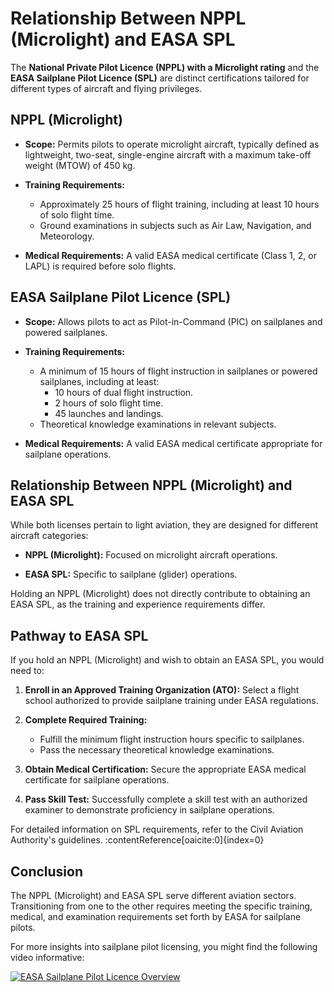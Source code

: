 # Relationship Between NPPL (Microlight) and EASA SPL

The **National Private Pilot Licence (NPPL) with a Microlight rating** and the **EASA Sailplane Pilot Licence (SPL)** are distinct certifications tailored for different types of aircraft and flying privileges.

## NPPL (Microlight)

- **Scope:** Permits pilots to operate microlight aircraft, typically defined as lightweight, two-seat, single-engine aircraft with a maximum take-off weight (MTOW) of 450 kg.

- **Training Requirements:**
  - Approximately 25 hours of flight training, including at least 10 hours of solo flight time.
  - Ground examinations in subjects such as Air Law, Navigation, and Meteorology.

- **Medical Requirements:** A valid EASA medical certificate (Class 1, 2, or LAPL) is required before solo flights.

## EASA Sailplane Pilot Licence (SPL)

- **Scope:** Allows pilots to act as Pilot-in-Command (PIC) on sailplanes and powered sailplanes.

- **Training Requirements:**
  - A minimum of 15 hours of flight instruction in sailplanes or powered sailplanes, including at least:
    - 10 hours of dual flight instruction.
    - 2 hours of solo flight time.
    - 45 launches and landings.
  - Theoretical knowledge examinations in relevant subjects.

- **Medical Requirements:** A valid EASA medical certificate appropriate for sailplane operations.

## Relationship Between NPPL (Microlight) and EASA SPL

While both licenses pertain to light aviation, they are designed for different aircraft categories:

- **NPPL (Microlight):** Focused on microlight aircraft operations.

- **EASA SPL:** Specific to sailplane (glider) operations.

Holding an NPPL (Microlight) does not directly contribute to obtaining an EASA SPL, as the training and experience requirements differ.

## Pathway to EASA SPL

If you hold an NPPL (Microlight) and wish to obtain an EASA SPL, you would need to:

1. **Enroll in an Approved Training Organization (ATO):** Select a flight school authorized to provide sailplane training under EASA regulations.

2. **Complete Required Training:**
   - Fulfill the minimum flight instruction hours specific to sailplanes.
   - Pass the necessary theoretical knowledge examinations.

3. **Obtain Medical Certification:** Secure the appropriate EASA medical certificate for sailplane operations.

4. **Pass Skill Test:** Successfully complete a skill test with an authorized examiner to demonstrate proficiency in sailplane operations.

For detailed information on SPL requirements, refer to the Civil Aviation Authority's guidelines. :contentReference[oaicite:0]{index=0}

## Conclusion

The NPPL (Microlight) and EASA SPL serve different aviation sectors. Transitioning from one to the other requires meeting the specific training, medical, and examination requirements set forth by EASA for sailplane pilots.

For more insights into sailplane pilot licensing, you might find the following video informative:

[![EASA Sailplane Pilot Licence Overview](https://img.youtube.com/vi/VIDEO_ID/0.jpg)](https://www.youtube.com/watch?v=VIDEO_ID)
